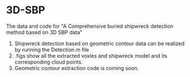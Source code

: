 # 3D-SBP
The data and code for "A Comprehensive buried shipwreck detection method based on 3D SBP data"
1. Shipwreck detection based on geometric contour data can be realized by running the Detection.m file
2. .figs show all the extracted voxles and shipwreck model and its corresponding cloud points.
3. Geometric contour extraction code is coming soon. 
